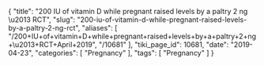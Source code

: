 {
    "title": "200 IU of vitamin D while pregnant raised levels by a paltry 2 ng \u2013 RCT",
    "slug": "200-iu-of-vitamin-d-while-pregnant-raised-levels-by-a-paltry-2-ng-rct",
    "aliases": [
        "/200+IU+of+vitamin+D+while+pregnant+raised+levels+by+a+paltry+2+ng+\u2013+RCT+April+2019",
        "/10681"
    ],
    "tiki_page_id": 10681,
    "date": "2019-04-23",
    "categories": [
        "Pregnancy"
    ],
    "tags": [
        "Pregnancy"
    ]
}